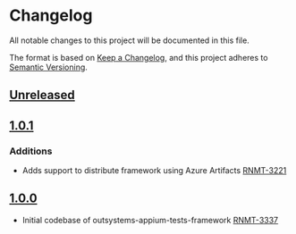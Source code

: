 # Changelog
All notable changes to this project will be documented in this file.

The format is based on [Keep a Changelog](https://keepachangelog.com/en/1.0.0/),
and this project adheres to [Semantic Versioning](https://semver.org/spec/v2.0.0.html).

## [Unreleased]

## [1.0.1]
### Additions
- Adds support to distribute framework using Azure Artifacts [RNMT-3221](https://outsystemsrd.atlassian.net/browse/RNMT-3221)

## [1.0.0]
- Initial codebase of outsystems-appium-tests-framework [RNMT-3337](https://outsystemsrd.atlassian.net/browse/RNMT-3337)

[Unreleased]: https://github.com/OutSystems/outsystems-appium-tests-framework/compare/1.0.1...HEAD
[1.0.1]: https://github.com/OutSystems/outsystems-appium-tests-framework/compare/1.0.0...1.0.1
[1.0.0]: https://github.com/OutSystems/outsystems-appium-tests-framework/compare/dc0fe8e..1.0.0